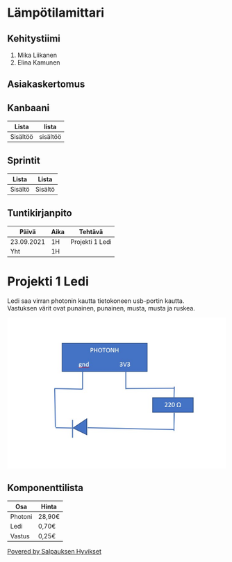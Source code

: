 # Lämpötilamittari

## Kehitystiimi
1. Mika Liikanen
2. Elina Kamunen

## Asiakaskertomus


## Kanbaani
Lista      | lista
-----------|-----------
Sisältöö   | sisältöö


## Sprintit
Lista     | Lista
----------|--------
Sisältö   | Sisältö


## Tuntikirjanpito
Päivä       |  Aika   |  Tehtävä
------------|---------|------------------
23.09.2021  |   1H    |  Projekti 1 Ledi
Yht         |   1H    |


# Projekti 1 Ledi
Ledi saa virran photonin kautta tietokoneen usb-portin kautta. <br>
Vastuksen värit ovat punainen, punainen, musta, musta ja ruskea.

![Piirikaavio](https://github.com/MikaLiikanen/Hyvis-Mira-2021/blob/main/Piirikaavio.jpg)



## Komponenttilista
Osa       | Hinta
----------|--------
Photoni   | 28,90€
Ledi      | 0,70€
Vastus    | 0,25€



[Povered by Salpauksen Hyvikset ](https://www.salpaus.fi/)
